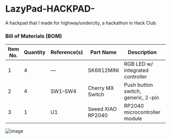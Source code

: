 # LazyPad-HACKPAD-
A hackpad that I made for highway/undercity, a hackathon in Hack Club.

### Bill of Materials (BOM)

| Item No. | Quantity | Reference(s) | Part Name         | Description                       | Footprint / Library                               | Datasheet / Link |
|----------|----------|--------------|-------------------|-----------------------------------|---------------------------------------------------|------------------|
| 1        | 4        | —            | SK6812MINI        | RGB LED w/ integrated controller  | LED_SMD:LED_SK6812MINI_PLCC4_3.5x3.5mm_P1.75mm    | [Datasheet](https://cdn-shop.adafruit.com/product-files/2686/SK6812MINI_REV.01-1-2.pdf) |
| 2        | 4        | SW1–SW4      | Cherry MX Switch  | Push button switch, generic, 2-pin| Button_Switch_Keyboard:SW_Cherry_MX_1.00u_PCB     | — |
| 3        | 1        | U1           | Seeed XIAO RP2040 | RP2040 microcontroller module     | OPL:XIAO-RP2040-DIP / MOUDLE14P-XIAO-DIP-SMD       | [Product Page](https://wiki.seeedstudio.com/XIAO-RP2040/) |

![image](https://github.com/user-attachments/assets/f28dcfbc-5198-44d0-ae44-b32932f7e12b)
